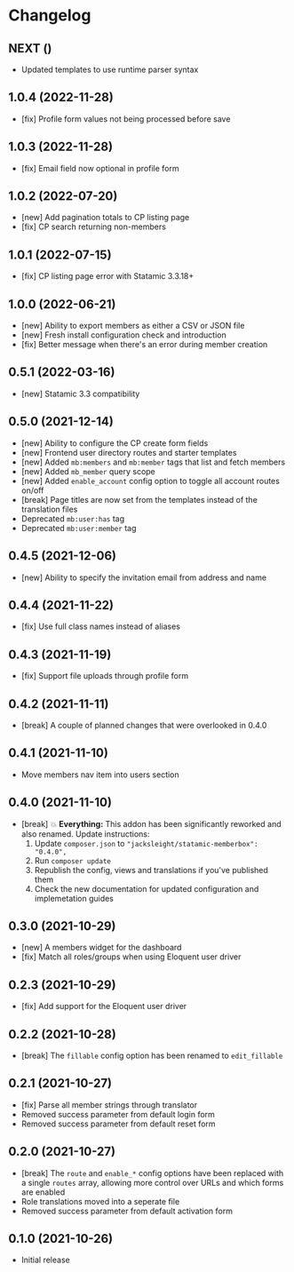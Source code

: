 # Changelog

## NEXT ()

* Updated templates to use runtime parser syntax

## 1.0.4 (2022-11-28)

* [fix] Profile form values not being processed before save

## 1.0.3 (2022-11-28)

* [fix] Email field now optional in profile form

## 1.0.2 (2022-07-20)

* [new] Add pagination totals to CP listing page
* [fix] CP search returning non-members

## 1.0.1 (2022-07-15)

* [fix] CP listing page error with Statamic 3.3.18+

## 1.0.0 (2022-06-21)

* [new] Ability to export members as either a CSV or JSON file
* [new] Fresh install configuration check and introduction
* [fix] Better message when there's an error during member creation

## 0.5.1 (2022-03-16)

- [new] Statamic 3.3 compatibility

## 0.5.0 (2021-12-14)

- [new] Ability to configure the CP create form fields
- [new] Frontend user directory routes and starter templates
- [new] Added `mb:members` and `mb:member` tags that list and fetch members
- [new] Added `mb_member` query scope
- [new] Added `enable_account` config option to toggle all account routes on/off
- [break] Page titles are now set from the templates instead of the translation files
- Deprecated `mb:user:has` tag
- Deprecated `mb:user:member` tag

## 0.4.5 (2021-12-06)

- [new] Ability to specify the invitation email from address and name

## 0.4.4 (2021-11-22)

- [fix] Use full class names instead of aliases

## 0.4.3 (2021-11-19)

- [fix] Support file uploads through profile form

## 0.4.2 (2021-11-11)

- [break] A couple of planned changes that were overlooked in 0.4.0

## 0.4.1 (2021-11-10)

- Move members nav item into users section

## 0.4.0 (2021-11-10)

- [break] 💥 **Everything:** This addon has been significantly reworked and also renamed. Update instructions:
    1. Update `composer.json` to `"jacksleight/statamic-memberbox": "0.4.0",`
    2. Run `composer update`
    3. Republish the config, views and translations if you've published them
    4. Check the new documentation for updated configuration and implemetation guides

## 0.3.0 (2021-10-29)

- [new] A members widget for the dashboard
- [fix] Match all roles/groups when using Eloquent user driver

## 0.2.3 (2021-10-29)

- [fix] Add support for the Eloquent user driver

## 0.2.2 (2021-10-28)

- [break] The `fillable` config option has been renamed to `edit_fillable` 

## 0.2.1 (2021-10-27)

- [fix] Parse all member strings through translator
- Removed success parameter from default login form 
- Removed success parameter from default reset form 

## 0.2.0 (2021-10-27)

- [break] The `route` and `enable_*` config options have been replaced with a single `routes` array, allowing more control over URLs and which forms are enabled
- Role translations moved into a seperate file
- Removed success parameter from default activation form 

## 0.1.0 (2021-10-26)

- Initial release
